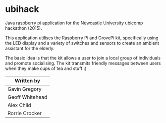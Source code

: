 # ubihack
Java raspberry pi application for the Newcastle University ubicomp hackathon (2015).

This application utilises the Raspberry Pi and GrovePi kit, specifically using the LED display and a variety of switches and sensors to create an ambient assistant for the elderly.

The basic idea is that the kit allows a user to join a local group of individuals and promote socialising. The kit transmits friendly messages between users when they make cups of tea and stuff :)

| Written by      |
| --------------- |
| Gavin Gregory   |
| Geoff Whitehead |
| Alex Child      |
| Rorrie Crocker  |
